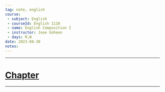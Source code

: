 ```yaml
---
tag: note, english
course:
 - subject: English
 - courseId: English 1110
 - name: English Composition I
 - instructor: Joee Goheen
 - days: M,W
date: 2023-08-30
notes: 
---
```


---
# [Chapter](obsidian://open?vault=NOTES&file=ASSETS%2FSo-Youve-got-a-Writing-Assignment.pdf)

---


